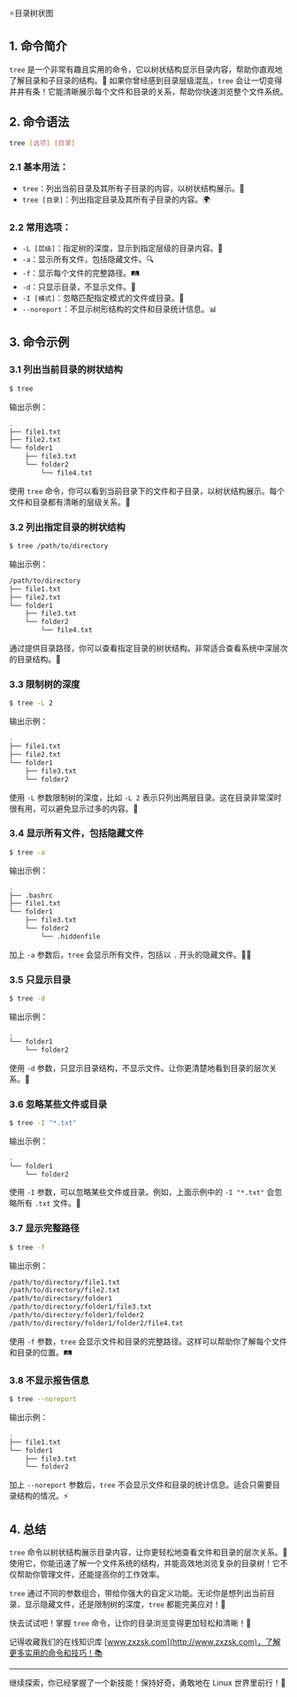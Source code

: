 ⭐目录树状图

## 1. 命令简介

`tree` 是一个非常有趣且实用的命令，它以树状结构显示目录内容，帮助你直观地了解目录和子目录的结构。🌳 如果你曾经感到目录层级混乱，`tree` 会让一切变得井井有条！它能清晰展示每个文件和目录的关系，帮助你快速浏览整个文件系统。

## 2. 命令语法

```bash
tree [选项] [目录]
```

### 2.1 **基本用法**：

* `tree`：列出当前目录及其所有子目录的内容，以树状结构展示。🌲
* `tree [目录]`：列出指定目录及其所有子目录的内容。🌍

### 2.2 **常用选项**：

* `-L [层级]`：指定树的深度，显示到指定层级的目录内容。🌱
* `-a`：显示所有文件，包括隐藏文件。🔍
* `-f`：显示每个文件的完整路径。🛤️
* `-d`：只显示目录，不显示文件。📁
* `-I [模式]`：忽略匹配指定模式的文件或目录。🚫
* `--noreport`：不显示树形结构的文件和目录统计信息。📊

## 3. 命令示例

### 3.1 **列出当前目录的树状结构**

```bash
$ tree
```

输出示例：

```bash
.
├── file1.txt
├── file2.txt
└── folder1
    ├── file3.txt
    └── folder2
        └── file4.txt
```

使用 `tree` 命令，你可以看到当前目录下的文件和子目录，以树状结构展示。每个文件和目录都有清晰的层级关系。🌳

### 3.2 **列出指定目录的树状结构**

```bash
$ tree /path/to/directory
```

输出示例：

```bash
/path/to/directory
├── file1.txt
├── file2.txt
└── folder1
    ├── file3.txt
    └── folder2
        └── file4.txt
```

通过提供目录路径，你可以查看指定目录的树状结构。非常适合查看系统中深层次的目录结构。📂

### 3.3 **限制树的深度**

```bash
$ tree -L 2
```

输出示例：

```bash
.
├── file1.txt
├── file2.txt
└── folder1
    ├── file3.txt
    └── folder2
```

使用 `-L` 参数限制树的深度，比如 `-L 2` 表示只列出两层目录。这在目录非常深时很有用，可以避免显示过多的内容。🌱

### 3.4 **显示所有文件，包括隐藏文件**

```bash
$ tree -a
```

输出示例：

```bash
.
├── .bashrc
├── file1.txt
└── folder1
    ├── file3.txt
    └── folder2
        └── .hiddenfile
```

加上 `-a` 参数后，`tree` 会显示所有文件，包括以 `.` 开头的隐藏文件。🕵️‍♀️

### 3.5 **只显示目录**

```bash
$ tree -d
```

输出示例：

```bash
.
└── folder1
    └── folder2
```

使用 `-d` 参数，只显示目录结构，不显示文件。让你更清楚地看到目录的层次关系。📂

### 3.6 **忽略某些文件或目录**

```bash
$ tree -I "*.txt"
```

输出示例：

```bash
.
└── folder1
    └── folder2
```

使用 `-I` 参数，可以忽略某些文件或目录。例如，上面示例中的 `-I "*.txt"` 会忽略所有 `.txt` 文件。🚫

### 3.7 **显示完整路径**

```bash
$ tree -f
```

输出示例：

```bash
/path/to/directory/file1.txt
/path/to/directory/file2.txt
/path/to/directory/folder1
/path/to/directory/folder1/file3.txt
/path/to/directory/folder1/folder2
/path/to/directory/folder1/folder2/file4.txt
```

使用 `-f` 参数，`tree` 会显示文件和目录的完整路径。这样可以帮助你了解每个文件和目录的位置。🛤️

### 3.8 **不显示报告信息**

```bash
$ tree --noreport
```

输出示例：

```bash
.
├── file1.txt
└── folder1
    ├── file3.txt
    └── folder2
```

加上 `--noreport` 参数后，`tree` 不会显示文件和目录的统计信息。适合只需要目录结构的情况。⚡

## 4. 总结

`tree` 命令以树状结构展示目录内容，让你更轻松地查看文件和目录的层次关系。🌲 使用它，你能迅速了解一个文件系统的结构，并能高效地浏览复杂的目录树！它不仅帮助你管理文件，还能提高你的工作效率。

`tree` 通过不同的参数组合，带给你强大的自定义功能。无论你是想列出当前目录、显示隐藏文件，还是限制树的深度，`tree` 都能完美应对！🎯

快去试试吧！掌握 `tree` 命令，让你的目录浏览变得更加轻松和清晰！🚀

记得收藏我们的在线知识库 [www.zxzsk.com](http://www.zxzsk.com)，了解更多实用的命令和技巧！📚

---

继续探索，你已经掌握了一个新技能！保持好奇，勇敢地在 Linux 世界里前行！🌟